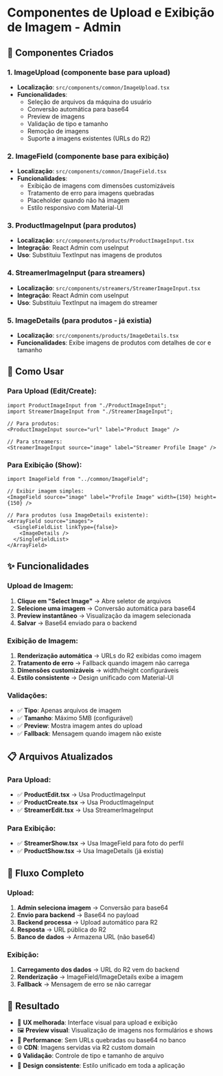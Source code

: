 # Componentes de Upload e Exibição de Imagem - Admin

## 📁 Componentes Criados

### 1. **ImageUpload** (componente base para upload)
- **Localização**: `src/components/common/ImageUpload.tsx`
- **Funcionalidades**:
  - Seleção de arquivos da máquina do usuário
  - Conversão automática para base64
  - Preview de imagens
  - Validação de tipo e tamanho
  - Remoção de imagens
  - Suporte a imagens existentes (URLs do R2)

### 2. **ImageField** (componente base para exibição)
- **Localização**: `src/components/common/ImageField.tsx`
- **Funcionalidades**:
  - Exibição de imagens com dimensões customizáveis
  - Tratamento de erro para imagens quebradas
  - Placeholder quando não há imagem
  - Estilo responsivo com Material-UI

### 3. **ProductImageInput** (para produtos)
- **Localização**: `src/components/products/ProductImageInput.tsx`
- **Integração**: React Admin com useInput
- **Uso**: Substituiu TextInput nas imagens de produtos

### 4. **StreamerImageInput** (para streamers)
- **Localização**: `src/components/streamers/StreamerImageInput.tsx`
- **Integração**: React Admin com useInput
- **Uso**: Substituiu TextInput na imagem do streamer

### 5. **ImageDetails** (para produtos - já existia)
- **Localização**: `src/components/products/ImageDetails.tsx`
- **Funcionalidades**: Exibe imagens de produtos com detalhes de cor e tamanho

## 🚀 Como Usar

### Para Upload (Edit/Create):
```tsx
import ProductImageInput from "./ProductImageInput";
import StreamerImageInput from "./StreamerImageInput";

// Para produtos:
<ProductImageInput source="url" label="Product Image" />

// Para streamers:
<StreamerImageInput source="image" label="Streamer Profile Image" />
```

### Para Exibição (Show):
```tsx
import ImageField from "../common/ImageField";

// Exibir imagem simples:
<ImageField source="image" label="Profile Image" width={150} height={150} />

// Para produtos (usa ImageDetails existente):
<ArrayField source="images">
  <SingleFieldList linkType={false}>
    <ImageDetails />
  </SingleFieldList>
</ArrayField>
```

## ✨ Funcionalidades

### Upload de Imagem:
1. **Clique em "Select Image"** → Abre seletor de arquivos
2. **Selecione uma imagem** → Conversão automática para base64
3. **Preview instantâneo** → Visualização da imagem selecionada
4. **Salvar** → Base64 enviado para o backend

### Exibição de Imagem:
1. **Renderização automática** → URLs do R2 exibidas como imagem
2. **Tratamento de erro** → Fallback quando imagem não carrega
3. **Dimensões customizáveis** → width/height configuráveis
4. **Estilo consistente** → Design unificado com Material-UI

### Validações:
- ✅ **Tipo**: Apenas arquivos de imagem
- ✅ **Tamanho**: Máximo 5MB (configurável)
- ✅ **Preview**: Mostra imagem antes do upload
- ✅ **Fallback**: Mensagem quando imagem não existe

## 📋 Arquivos Atualizados

### Para Upload:
- ✅ **ProductEdit.tsx** → Usa ProductImageInput
- ✅ **ProductCreate.tsx** → Usa ProductImageInput  
- ✅ **StreamerEdit.tsx** → Usa StreamerImageInput

### Para Exibição:
- ✅ **StreamerShow.tsx** → Usa ImageField para foto do perfil
- ✅ **ProductShow.tsx** → Usa ImageDetails (já existia)

## 🔄 Fluxo Completo

### Upload:
1. **Admin seleciona imagem** → Conversão para base64
2. **Envio para backend** → Base64 no payload
3. **Backend processa** → Upload automático para R2
4. **Resposta** → URL pública do R2
5. **Banco de dados** → Armazena URL (não base64)

### Exibição:
1. **Carregamento dos dados** → URL do R2 vem do backend
2. **Renderização** → ImageField/ImageDetails exibe a imagem
3. **Fallback** → Mensagem de erro se não carregar

## 🎯 Resultado

- 📱 **UX melhorada**: Interface visual para upload e exibição
- 🖼️ **Preview visual**: Visualização de imagens nos formulários e shows
- 🚀 **Performance**: Sem URLs quebradas ou base64 no banco
- 🌐 **CDN**: Imagens servidas via R2 custom domain
- 🔒 **Validação**: Controle de tipo e tamanho de arquivo
- 🎨 **Design consistente**: Estilo unificado em toda a aplicação
